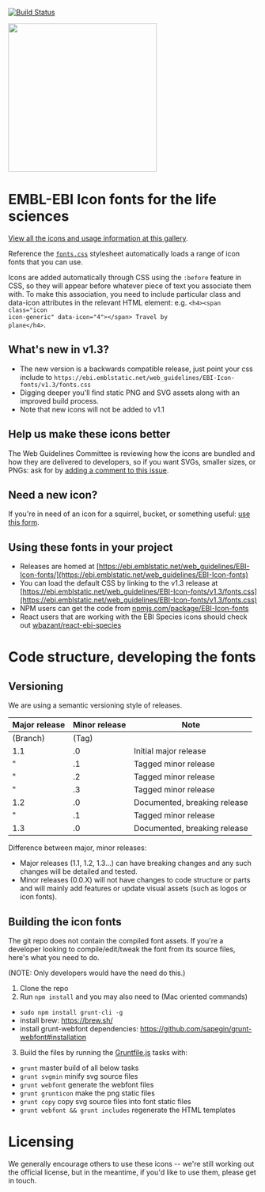 [![Build Status](https://travis-ci.org/ebiwd/EBI-Icon-fonts.svg?branch=v1.3)](https://travis-ci.org/ebiwd/EBI-Icon-fonts)

<img width=300 src="https://lh4.googleusercontent.com/3rG71pwQnYfLK4l0CS123BzHeVf4Dq_QO3MydceTLFtPUGkVmMk9c0ylz080EtoOy-gIKwZJcA=w980" />

# EMBL-EBI Icon fonts for the life sciences

[View all the icons and usage information at this gallery](https://www.ebi.ac.uk/style-lab/general/fonts/).

Reference the <code>[fonts.css](https://ebi.emblstatic.net/web_guidelines/EBI-Icon-fonts/v1.3/fonts.css)</code> stylesheet automatically loads a range of icon fonts that you can use.

Icons are added automatically through CSS using the <code>:before</code> feature in CSS, so they will appear before whatever piece of text you associate them with. To make this association, you need to include particular class and data-icon attributes in the relevant HTML element: e.g. <code>&lt;h4&gt;&lt;span class="icon icon-generic" data-icon="4"&gt;&lt;/span&gt; Travel by plane&lt;/h4&gt;</code>.

## What's new in v1.3?

- The new version is a backwards compatible release, just point your css include to `https://ebi.emblstatic.net/web_guidelines/EBI-Icon-fonts/v1.3/fonts.css`
- Digging deeper you'll find static PNG and SVG assets along with an improved build process.
- Note that new icons will not be added to v1.1

## Help us make these icons better

The Web Guidelines Committee is reviewing how the icons are bundled and how they are delivered to developers, so if you want SVGs, smaller sizes, or PNGs: ask for by [adding a comment to this issue](https://github.com/ebiwd/EBI-Icon-fonts/issues/6).

## Need a new icon?

If you're in need of an icon for a squirrel, bucket, or something useful: [use this form](https://docs.google.com/a/ebi.ac.uk/forms/d/e/1FAIpQLSe7_lFbhVdt-AJeGQChjkiab642nDkfKTVoNQRosPAKuBP3_g/viewform?c=0&w=1).

## Using these fonts in your project

- Releases are homed at [https://ebi.emblstatic.net/web_guidelines/EBI-Icon-fonts/](https://ebi.emblstatic.net/web_guidelines/EBI-Icon-fonts)
- You can load the default CSS by linking to the v1.3 release at [https://ebi.emblstatic.net/web_guidelines/EBI-Icon-fonts/v1.3/fonts.css](https://ebi.emblstatic.net/web_guidelines/EBI-Icon-fonts/v1.3/fonts.css)
- NPM users can get the code from [npmjs.com/package/EBI-Icon-fonts](https://www.npmjs.com/package/EBI-Icon-fonts)
- React users that are working with the EBI Species icons should check out [wbazant/react-ebi-species](https://www.npmjs.com/package/react-ebi-species)

# Code structure, developing the fonts

## Versioning
We are using a semantic versioning style of releases.

| Major release | Minor release | Note |
| ------------- | ------------- | ---- |
| (Branch)      | (Tag)         | |
| 1.1           | .0            | Initial major release  |
| "             | .1            | Tagged minor release |
| "             | .2            | Tagged minor release |
| "             | .3            | Tagged minor release |
| 1.2           | .0            | Documented, breaking release |
| "             | .1            | Tagged minor release |
| 1.3           | .0            | Documented, breaking release |

Difference between major, minor releases:
- Major releases (1.1, 1.2, 1.3...) can have breaking changes and any such changes will be detailed and tested.
- Minor releases (0.0.X) will not have changes to code structure or parts and will mainly add features or update visual assets (such as logos or icon fonts).

## Building the icon fonts
The git repo does not contain the compiled font assets. If you're a developer looking to compile/edit/tweak the font from its source files, here's what you need to do.

(NOTE: Only developers would have the need do this.)

1. Clone the repo
2. Run `npm install` and you may also need to (Mac oriented commands)
  - `sudo npm install grunt-cli -g`
  - install brew: https://brew.sh/
  - install grunt-webfont dependencies: https://github.com/sapegin/grunt-webfont#installation
3. Build the files by running the [Gruntfile.js](https://github.com/ebiwd/EBI-Icon-fonts/blob/v1.3/Gruntfile.js) tasks with:
  - `grunt` master build of all below tasks
  - `grunt svgmin` minify svg source files
  - `grunt webfont` generate the webfont files
  - `grunt grunticon` make the png static files
  - `grunt copy` copy svg source files into font static files
  - `grunt webfont && grunt includes` regenerate the HTML templates

# Licensing
We generally encourage others to use these icons -- we're still working out the official license, but in the meantime, if you'd like to use them, please get in touch.
